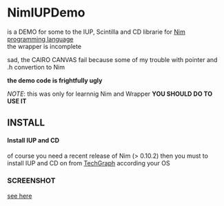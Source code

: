 # NimIUPDemo
is a DEMO for some to the IUP, Scintilla and CD librarie for [Nim programming language](http://nim-lang.org)    
the wrapper is incomplete    

sad, the CAIRO CANVAS fail because some of my trouble with pointer and .h convertion to Nim   

**the demo code is frightfully ugly**    

*NOTE*: this was only for learnnig Nim and Wrapper **YOU SHOULD DO TO USE IT** 

## INSTALL
#### Install IUP and CD
of course you need a recent release of Nim (> 0.10.2)
then you must to install IUP and CD on from [TechGraph]() according your OS    

### SCREENSHOT
[see here](https://github.com/nodrygo/NimIUPDemo/tree/master/screenshot/niumiupdemo.png)
		




